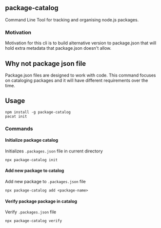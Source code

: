 ## package-catalog

Command Line Tool for tracking and organising node.js packages.

### Motivation

Motivation for this cli is to build alternative version to package.json that will hold extra metadata that package.json doesn't allow.

## Why not package json file

Package.json files are designed to work with code. 
This command focuses on cataloging packages and it will have different requirements over the time.

## Usage

```
npm install -g package-catalog
pacat init
```

### Commands

#### Initialize package catalog

Initializes `.packages.json` file in current directory

`npx package-catalog init`

#### Add new package to catalog

Add new package to `.packages.json` file

`npx package-catalog add <package-name>`

#### Verify package package in catalog

Verify `.packages.json` file

`npx package-catalog verify`

